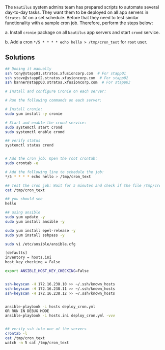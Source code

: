 The `Nautilus` system admins team has prepared scripts to automate several day-to-day tasks. They want them to be deployed on all app servers in `Stratos DC` on a set schedule. Before that they need to test similar functionality with a sample cron job. Therefore, perform the steps below:


a. Install `cronie` package on all `Nautilus` app servers and start `crond` service.

b. Add a cron `*/5 * * * * echo hello > /tmp/cron_text` for `root` user.

## Solutions
```bash
## Dooing it manually
ssh tony@stapp01.stratos.xfusioncorp.com  # For stapp01
ssh steve@stapp02.stratos.xfusioncorp.com  # For stapp02
ssh banner@stapp03.stratos.xfusioncorp.com  # For stapp03

# Install and configure Cronie on each server:

# Run the following commands on each server:

# Install cronie:
sudo yum install -y cronie

# Start and enable the crond service:
sudo systemctl start crond
sudo systemctl enable crond

## verify status
systemctl status crond


# Add the cron job: Open the root crontab:
sudo crontab -e

# Add the following line to schedule the job:
*/5 * * * * echo hello > /tmp/cron_text

## Test the cron job: Wait for 5 minutes and check if the file /tmp/cron_text exists:
cat /tmp/cron_text

## you should see 
hello

## using ansible
sudo yum update -y
sudo yum install ansible -y

sudo yum install epel-release -y
sudo yum install sshpass -y

sudo vi /etc/ansible/ansible.cfg

[defaults]
inventory = hosts.ini
host_key_checking = False

export ANSIBLE_HOST_KEY_CHECKING=False


ssh-keyscan -H 172.16.238.10 >> ~/.ssh/known_hosts
ssh-keyscan -H 172.16.238.11 >> ~/.ssh/known_hosts
ssh-keyscan -H 172.16.238.12 >> ~/.ssh/known_hosts


ansible-playbook -i hosts deploy_cron.yml
OR RUN IN DEBUG MODE
ansible-playbook -i hosts.ini deploy_cron.yml -vvv


## verify ssh into one of the servers
crontab -l
cat /tmp/cron_text
watch -n 5 cat /tmp/cron_text

```




